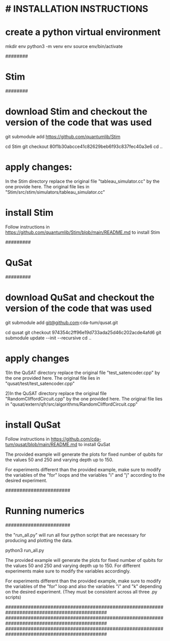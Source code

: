 # # INSTALLATION INSTRUCTIONS
 
# create a python virtual environment
mkdir env
python3 -m venv env
source env/bin/activate
 
 
########
# Stim #
########
 
 
# download Stim and checkout the version of the code that was used
 
git submodule add https://github.com/quantumlib/Stim
 
 
cd Stim
git checkout 80f1b30abcce41c82629beb6f93c837fec40a3e6
cd ..
 

# apply changes:

In the Stim directory replace the original file "tableau_simulator.cc" by the one provide here.
The original file lies in "Stim/src/stim/simulators/tableau_simulator.cc"

 
 
# install Stim

Follow instructions in https://github.com/quantumlib/Stim/blob/main/README.md to install Stim
 

#########
# QuSat #
#########
 
 
 
# download QuSat and checkout the version of the code that was used
 
git submodule add git@github.com:cda-tum/qusat.git
 
 
cd qusat
git checkout 974354c2ff96e19d733ada25d46c202acde4afd6
git submodule update --init --recursive
cd ..
 
# apply changes
 
1)In the QuSAT directory replace the original file "test_satencoder.cpp" by the one provided here.
The original file lies in "qusat/test/test_satencoder.cpp"

2)In the QuSAT directory replace the original file "RandomCliffordCircuit.cpp" by the one provided here.
The original file lies in "qusat/extern/qfr/src/algorithms/RandomCliffordCircuit.cpp"


 
# install QuSat
 Follow instructions in https://github.com/cda-tum/qusat/blob/main/README.md to install QuSat

The provided example will generate the plots for fixed number of qubits for the values 50 and 250 and varying depth up to 150.

For experiments different than the provided example, make sure to modify the variables of the "for" loops and the variables "i" and "j" according to the desired experiment.
 
#######################
# Running numerics    #
#######################
 

 
the "run_all.py" will run all four python script that are necessary for producing and plotting the data. 

python3 run_all.py 


The provided example will generate the plots for fixed number of qubits for the values 50 and 250 and varying depth up to 150. For different experiments make sure to modify the variables accordingly.

For experiments different than the provided example, make sure to modify the variables of the "for" loop and also the variables "i" and "k" depending on the desired experiment. (They must be consistent across all three .py scripts)

############################################################################################
############################################################################################
############################################################################################






